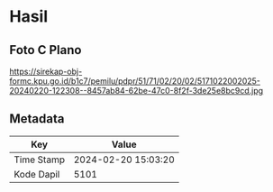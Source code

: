 # Hasil

## Foto C Plano

https://sirekap-obj-formc.kpu.go.id/b1c7/pemilu/pdpr/51/71/02/20/02/5171022002025-20240220-122308--8457ab84-62be-47c0-8f2f-3de25e8bc9cd.jpg


## Metadata

| Key        | Value               |
| ---------- | ------------------- |
| Time Stamp | 2024-02-20 15:03:20 |
| Kode Dapil | 5101                |



